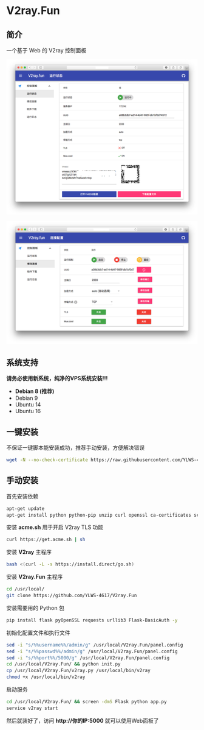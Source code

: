 # V2ray.Fun

## 简介

一个基于 Web 的 V2ray 控制面板

![1.png](1.png)

![2.png](2.png)

## 系统支持

**请务必使用新系统，纯净的VPS系统安装!!!**

- **Debian 8 (推荐)**
- Debian 9
- Ubuntu 14
- Ubuntu 16

## 一键安装

不保证一键脚本能安装成功，推荐手动安装，方便解决错误

```bash
wget -N --no-check-certificate https://raw.githubusercontent.com/YLWS-4617/V2ray.Fun/master/install.sh && bash install.sh
```

## 手动安装

首先安装依赖

```bash
apt-get update
apt-get install python python-pip unzip curl openssl ca-certificates screen socat git -y
```

安装 **acme.sh** 用于开启 V2ray TLS 功能

```bash
curl https://get.acme.sh | sh
```

安装 **V2ray** 主程序

```bash
bash <(curl -L -s https://install.direct/go.sh)
```

安装 **V2ray.Fun** 主程序

```bash
cd /usr/local/
git clone https://github.com/YLWS-4617/V2ray.Fun
```

安装需要用的 Python 包

```bash
pip install flask pyOpenSSL requests urllib3 Flask-BasicAuth -y
```

初始化配置文件和执行文件

```bash
sed -i "s/%%username%%/admin/g" /usr/local/V2ray.Fun/panel.config
sed -i "s/%%passwd%%/admin/g" /usr/local/V2ray.Fun/panel.config
sed -i "s/%%port%%/5000/g" /usr/local/V2ray.Fun/panel.config
cd /usr/local/V2ray.Fun/ && python init.py
cp /usr/local/V2ray.Fun/v2ray.py /usr/local/bin/v2ray
chmod +x /usr/local/bin/v2ray
```

启动服务

```bash
cd /usr/local/V2ray.Fun/ && screen -dmS Flask python app.py
service v2ray start
```

然后就装好了，访问 **http://你的IP:5000** 就可以使用Web面板了

